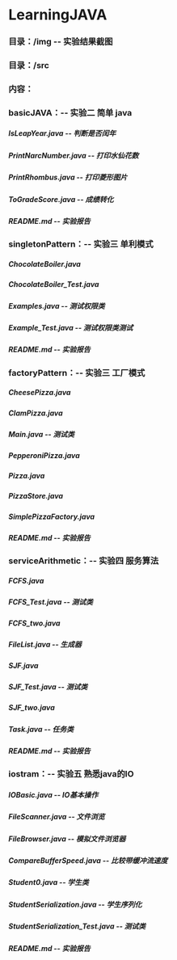 # LearningJAVA 
### 目录：/img -- 实验结果截图
### 目录：/src  
### 内容：  
### basicJAVA：-- 实验二 简单 java 
##### IsLeapYear.java -- 判断是否闰年  
##### PrintNarcNumber.java -- 打印水仙花数
##### PrintRhombus.java -- 打印菱形图片 
##### ToGradeScore.java -- 成绩转化  
##### README.md -- 实验报告
  
### singletonPattern：-- 实验三 单利模式  
##### ChocolateBoiler.java  
##### ChocolateBoiler_Test.java 
##### Examples.java -- 测试权限类 
##### Example_Test.java -- 测试权限类测试   
##### README.md -- 实验报告

### factoryPattern：-- 实验三 工厂模式  
##### CheesePizza.java  
##### ClamPizza.java   
##### Main.java -- 测试类  
##### PepperoniPizza.java   
##### Pizza.java  
##### PizzaStore.java   
##### SimplePizzaFactory.java   
##### README.md -- 实验报告  

### serviceArithmetic：-- 实验四 服务算法  
##### FCFS.java  
##### FCFS_Test.java -- 测试类   
##### FCFS_two.java  
##### FileList.java -- 生成器  
##### SJF.java  
##### SJF_Test.java -- 测试类  
##### SJF_two.java  
##### Task.java -- 任务类  
##### README.md -- 实验报告  
  
### iostram：-- 实验五 熟悉java的IO  
##### IOBasic.java -- IO基本操作 
##### FileScanner.java -- 文件浏览   
##### FileBrowser.java -- 模拟文件浏览器 
##### CompareBufferSpeed.java -- 比较带缓冲流速度  
##### Student0.java -- 学生类  
##### StudentSerialization.java -- 学生序列化
##### StudentSerialization_Test.java -- 测试类 
##### README.md -- 实验报告
